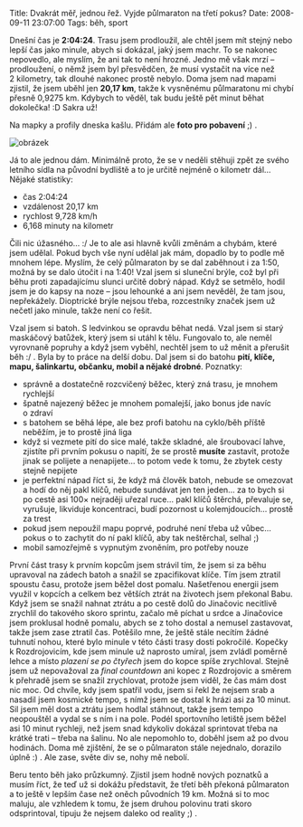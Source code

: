 Title: Dvakrát měř, jednou řež. Vyjde půlmaraton na třetí pokus?
Date: 2008-09-11 23:07:00
Tags: běh, sport

Dnešní čas je **2:04:24**. Trasu jsem prodloužil, ale chtěl jsem mít stejný nebo lepší čas jako minule, abych si dokázal, jaký jsem machr. To se nakonec nepovedlo, ale myslím, že ani tak to není hrozné. Jedno mě však mrzí – prodloužení, o němž jsem byl přesvědčen, že musí vystačit na více než 2 kilometry, tak dlouhé nakonec prostě nebylo. Doma jsem nad mapami zjistil, že jsem uběhl jen **20,17 km**, takže k vysněnému půlmaratonu mi chybí přesně 0,9275 km. Kdybych to věděl, tak budu ještě pět minut běhat dokolečka! :D Sakra už!

Na mapky a profily dneska kašlu. Přidám ale **foto pro pobavení**
;) .

![obrázek]({static}/images/63.jpg)

Já to ale jednou dám. Minimálně proto, že se v neděli stěhuji zpět ze svého letního sídla na původní bydliště a to je určitě nejméně o kilometr dál… Nějaké statistiky:

-   čas 2:04:24
-   vzdálenost 20,17 km
-   rychlost 9,728 km/h
-   6,168 minuty na kilometr

Čili nic úžasného… :/ Je to ale asi hlavně kvůli změnám a chybám, které jsem udělal. Pokud bych vše nyní udělal jak mám, dopadlo by to podle mě mnohem lépe. Myslím, že celý půlmaraton by se dal zaběhnout i za 1:50, možná by se dalo útočit i na 1:40! Vzal jsem si sluneční brýle, což byl při běhu proti zapadajícímu slunci určitě dobrý nápad. Když se setmělo, hodil jsem je do kapsy na noze – jsou lehounké a ani jsem nevěděl, že tam jsou, nepřekážely. Dioptrické brýle nejsou třeba, rozcestníky značek jsem už nečetl jako minule, takže není co řešit.

Vzal jsem si batoh. S ledvinkou se opravdu běhat nedá. Vzal jsem si starý maskáčový batůžek, který jsem si utáhl k tělu. Fungovalo to, ale neměl vyrovnaně popruhy a když jsem vyběhl, nechtěl jsem to už měnit a přerušit běh :/ . Byla by to práce na delší dobu. Dal jsem si do batohu **pití, klíče, mapu, šalinkartu, občanku, mobil a nějaké drobné**. Poznatky:

-   správně a dostatečně rozcvičený běžec, který zná trasu, je mnohem rychlejší
-   špatně najezený běžec je mnohem pomalejší, jako bonus jde navíc o zdraví
-   s batohem se běhá lépe, ale bez profi batohu na cyklo/běh příště neběžím, je to prostě jiná liga
-   když si vezmete pití do sice malé, takže skladné, ale šroubovací lahve, zjistíte při prvním pokusu o napití, že se prostě **musíte** zastavit, protože jinak se polijete a nenapijete… to potom vede k tomu, že zbytek cesty stejně nepijete
-   je perfektní nápad říct si, že když má člověk batoh, nebude se omezovat a hodí do něj pakl klíčů, nebude sundávat jen ten jeden… za to bych si po cestě asi 100× nejraději uřezal ruce… pakl klíčů štěrchá, převaluje se, vyrušuje, likviduje koncentraci, budí pozornost u kolemjdoucích… prostě za trest
-   pokud jsem nepoužil mapu poprvé, podruhé není třeba už vůbec… pokus o to zachytit do ní pakl klíčů, aby tak neštěrchal, selhal ;)
-   mobil samozřejmě s vypnutým zvoněním, pro potřeby nouze

První část trasy k prvním kopcům jsem strávil tím, že jsem si za běhu upravoval na zádech batoh a snažil se zpacifikovat klíče. Tím jsem ztratil spoustu času, protože jsem běžel dost pomalu. Našetřenou energii jsem využil v kopcích a celkem bez větších ztrát na životech jsem překonal Babu. Když jsem se snažil nahnat ztrátu a po cestě dolů do Jinačovic necitlivě zrychlil do takového skoro sprintu, začalo mě píchat u srdce a Jinačovice jsem proklusal hodně pomalu, abych se z toho dostal a nemusel zastavovat, takže jsem zase ztratil čas. Potěšilo mne, že ještě stále necítím žádné tuhnutí nohou, které bylo minule v této části trasy dosti pokročilé. Kopečky k Rozdrojovicím, kde jsem minule už naprosto umíral, jsem zvládl poměrně lehce a místo *plazení se po čtyřech* jsem do kopce spíše zrychloval. Stejně jsem už nepovažoval za *final countdown* ani kopec z Rozdrojovic a směrem k přehradě jsem se snažil zrychlovat, protože jsem viděl, že čas mám dost nic moc. Od chvíle, kdy jsem spatřil vodu, jsem si řekl že nejsem srab a nasadil jsem kosmické tempo, s nímž jsem se dostal k hrázi asi za 10 minut. Sil jsem měl dost a ztrátu jsem hodlal stáhnout, takže jsem tempo neopouštěl a vydal se s ním i na pole. Podél sportovního letiště jsem běžel asi 10 minut rychleji, než jsem snad kdykoliv dokázal sprintovat třeba na krátké trati – třeba na šalinu. No ale nepomohlo to, doběhl jsem až po dvou hodinách. Doma mě zjištění, že se o půlmaraton stále nejednalo, dorazilo úplně :) . Ale zase, světe div se, nohy mě nebolí.

Beru tento běh jako průzkumný. Zjistil jsem hodně nových poznatků a musím říct, že teď už si dokážu představit, že třetí běh překoná půlmaraton a to ještě v lepším čase než oněch původních 19 km. Možná si to moc maluju, ale vzhledem k tomu, že jsem druhou polovinu trati skoro odsprintoval, tipuju že nejsem daleko od reality ;) .
